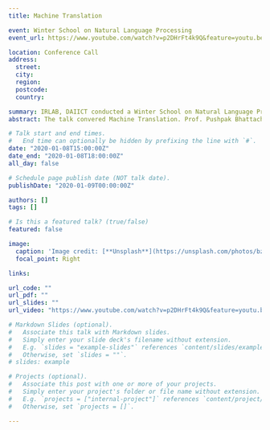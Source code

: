 ```yaml
---
title: Machine Translation

event: Winter School on Natural Language Processing
event_url: https://www.youtube.com/watch?v=p2DHrFt4k9Q&feature=youtu.be

location: Conference Call
address:
  street: 
  city: 
  region: 
  postcode: 
  country: 

summary: IRLAB, DAIICT conducted a Winter School on Natural Language Processing. 
abstract: The talk convered Machine Translation. Prof. Pushpak Bhattacharyya, Aakash Banerjee and I convered the different paradigms of Machine Translation. I talked about Unsupervised Neural Machine Translation describing the three pillars of it in detail and the challenges which are being faced in Indian Languages. 

# Talk start and end times.
#   End time can optionally be hidden by prefixing the line with `#`.
date: "2020-01-08T15:00:00Z"
date_end: "2020-01-08T18:00:00Z"
all_day: false

# Schedule page publish date (NOT talk date).
publishDate: "2020-01-09T00:00:00Z"

authors: []
tags: []

# Is this a featured talk? (true/false)
featured: false

image:
  caption: 'Image credit: [**Unsplash**](https://unsplash.com/photos/bzdhc5b3Bxs)'
  focal_point: Right

links:

url_code: ""
url_pdf: ""
url_slides: ""
url_video: "https://www.youtube.com/watch?v=p2DHrFt4k9Q&feature=youtu.be"

# Markdown Slides (optional).
#   Associate this talk with Markdown slides.
#   Simply enter your slide deck's filename without extension.
#   E.g. `slides = "example-slides"` references `content/slides/example-slides.md`.
#   Otherwise, set `slides = ""`.
# slides: example

# Projects (optional).
#   Associate this post with one or more of your projects.
#   Simply enter your project's folder or file name without extension.
#   E.g. `projects = ["internal-project"]` references `content/project/deep-learning/index.md`.
#   Otherwise, set `projects = []`.

---
```

